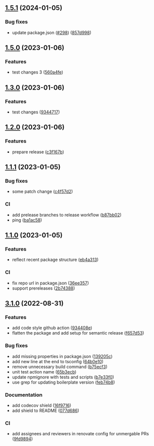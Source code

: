 ## [1.5.1](https://github.com/technology-studio/test-publish/compare/v1.5.0...v1.5.1) (2024-01-05)


### Bug fixes

* update package.json ([#298](https://github.com/technology-studio/test-publish/issues/298)) ([857d998](https://github.com/technology-studio/test-publish/commit/857d9980e1e53ab245abd61c90da5038e09d58f1))

## [1.5.0](https://github.com/technology-studio/test-publish/compare/v1.4.0...v1.5.0) (2023-01-06)


### Features

* test changes 3 ([560a4fe](https://github.com/technology-studio/test-publish/commit/560a4feefbec7ea4b3b5684899613b1e76501067))

## [1.3.0](https://github.com/technology-studio/test-publish/compare/v1.2.0...v1.3.0) (2023-01-06)


### Features

* test changes ([9344717](https://github.com/technology-studio/test-publish/commit/9344717f8a8c8f82c912822f52b8733ab1e4b02e))

## [1.2.0](https://github.com/technology-studio/test-publish/compare/v1.1.1...v1.2.0) (2023-01-06)


### Features

* prepare release ([c3f167b](https://github.com/technology-studio/test-publish/commit/c3f167b620365698795e93eb446579873c8a6de3))

## [1.1.1](https://github.com/technology-studio/test-publish/compare/v1.1.0...v1.1.1) (2023-01-05)


### Bug fixes

* some patch change ([c4f57d2](https://github.com/technology-studio/test-publish/commit/c4f57d22b7376ef350bcc0ee435440a69fe35577))


### CI

* add prelease branches to release workflow ([b87bb02](https://github.com/technology-studio/test-publish/commit/b87bb02bb899a51fdc913b5584388618e6136284))
* ping ([ba1ac58](https://github.com/technology-studio/test-publish/commit/ba1ac58e94bba03d68f59d4e91aff1660ebb4e95))

## [1.1.0](https://github.com/technology-studio/test-publish/compare/v1.0.5...v1.1.0) (2023-01-05)


### Features

* reflect recent package structure ([eb4a313](https://github.com/technology-studio/test-publish/commit/eb4a3132e20111f706c6b2d9a495d5e6c8e6d465))


### CI

* fix repo url in package.json ([36ee357](https://github.com/technology-studio/test-publish/commit/36ee35718177134ea381975384b6bbac16b442bd))
* support prereleases ([2b74388](https://github.com/technology-studio/test-publish/commit/2b743888327789257f0ba74792f412d32d7ac2bb))

## [3.1.0](https://github.com/technology-studio/config-manager/compare/v3.0.1...v3.1.0) (2022-08-31)


### Features

* add code style github action ([934408e](https://github.com/technology-studio/config-manager/commit/934408e60fcffa6c52a841a3eedb15ff8e66204b))
* flatten the package and add setup for semantic release ([f657d53](https://github.com/technology-studio/config-manager/commit/f657d530b1131588682f2c8612485d26cfe69a74))


### Bug fixes

* add missing properties in package.json ([139205c](https://github.com/technology-studio/config-manager/commit/139205c8d7d0204806b01a9a338fc71902e021e3))
* add new line at the end to tsconfig ([64b0e10](https://github.com/technology-studio/config-manager/commit/64b0e107269edb00bb4aed0a8a3304b163d507dd))
* remove unnecessary build command ([b75ecf3](https://github.com/technology-studio/config-manager/commit/b75ecf39ecb3a4a1375b90e8565b7cdc06c957c5))
* unit test action name ([65b3ecb](https://github.com/technology-studio/config-manager/commit/65b3ecb669ee05ba1fbb7866b98f9607b78b1c72))
* update npmignore with tests and scripts ([b7e33f0](https://github.com/technology-studio/config-manager/commit/b7e33f09c70e3024ff2941b59598d8864fe1edc5))
* use grep for updating boilerplate version ([feb74b8](https://github.com/technology-studio/config-manager/commit/feb74b82fa0a13c5e5001365843c77988f3ece75))


### Documentation

* add codecov shield ([16f9716](https://github.com/technology-studio/config-manager/commit/16f9716c6b0e00c362228c1c01f9daa1f0b1a2d0))
* add shield to README ([077d686](https://github.com/technology-studio/config-manager/commit/077d68629f5058c4acf5c70551bedfa017c01c9a))


### CI

* add assignees and reviewers in renovate config for unmergable PRs ([9fd9894](https://github.com/technology-studio/config-manager/commit/9fd9894a505fb32295528bb40f9d0fb0c8f0eeed))
